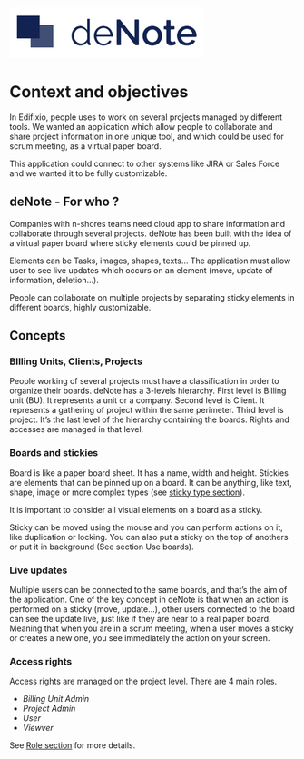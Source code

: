 ![deNote Logo](./assets/images/denote-logo.png)

# Context and objectives

In Edifixio, people uses to work on several projects managed by different tools. We wanted an application which allow people to collaborate and share project information in one unique tool, and which could be used for scrum meeting, as a virtual paper board. 

This application could connect to other systems like JIRA or Sales Force and we wanted it to be fully customizable.

## deNote - For who ?
Companies with n-shores teams need cloud app to share information and collaborate through several projects. deNote has been built with the idea of a virtual paper board where sticky elements could be pinned up. 

Elements can be Tasks, images, shapes, texts… The application must allow user to see live updates which occurs on an element (move, update of information, deletion…).

People can collaborate on multiple projects by separating sticky elements in different boards, highly customizable.

## Concepts
### BIlling Units, Clients, Projects
People working of several projects must have a classification in order to organize their boards. deNote has a 3-levels hierarchy.
First level is Billing unit (BU). It represents a unit or a company.
Second level is Client. It represents a gathering of project within the same perimeter.
Third level is project. It’s the last level of the hierarchy containing the boards. Rights and accesses are managed in that level.

### Boards and stickies
Board is like a paper board sheet. It has a name, width and height.
Stickies are elements that can be pinned up on a board. It can be anything, like text, shape, image or more complex types (see [sticky type section](Sticky-Types)). 

It is important to consider all visual elements on a board as a sticky.

Sticky can be moved using the mouse and you can perform actions on it, like duplication or locking. You can also put a sticky on the top of anothers or put it in background (See section Use boards). 

### Live updates
Multiple users can be connected to the same boards, and that’s the aim of the application. One of the key concept in deNote is that when an action is performed on a sticky (move, update…), other users connected to the board can see the update live, just like if they are near to a real paper board. Meaning that when you are in a scrum meeting, when a user moves a sticky or creates a new one, you see immediately the action on your screen.

### Access rights
Access rights are managed on the project level. There are 4 main roles.

- *Billing Unit Admin*
- *Project Admin* 
- *User*
- *Viewver*

See  [Role section](Roles) for more details.



